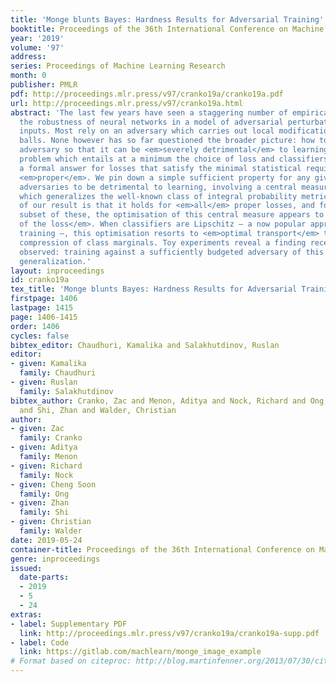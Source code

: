 ```yaml
---
title: 'Monge blunts Bayes: Hardness Results for Adversarial Training'
booktitle: Proceedings of the 36th International Conference on Machine Learning
year: '2019'
volume: '97'
address: 
series: Proceedings of Machine Learning Research
month: 0
publisher: PMLR
pdf: http://proceedings.mlr.press/v97/cranko19a/cranko19a.pdf
url: http://proceedings.mlr.press/v97/cranko19a.html
abstract: 'The last few years have seen a staggering number of empirical studies of
  the robustness of neural networks in a model of adversarial perturbations of their
  inputs. Most rely on an adversary which carries out local modifications within prescribed
  balls. None however has so far questioned the broader picture: how to frame a <em>resource-bounded</em>
  adversary so that it can be <em>severely detrimental</em> to learning, a non-trivial
  problem which entails at a minimum the choice of loss and classifiers. We suggest
  a formal answer for losses that satisfy the minimal statistical requirement of being
  <em>proper</em>. We pin down a simple sufficient property for any given class of
  adversaries to be detrimental to learning, involving a central measure of “harmfulness”
  which generalizes the well-known class of integral probability metrics. A key feature
  of our result is that it holds for <em>all</em> proper losses, and for a popular
  subset of these, the optimisation of this central measure appears to be <em>independent
  of the loss</em>. When classifiers are Lipschitz – a now popular approach in adversarial
  training –, this optimisation resorts to <em>optimal transport</em> to make a low-budget
  compression of class marginals. Toy experiments reveal a finding recently separately
  observed: training against a sufficiently budgeted adversary of this kind <em>improves</em>
  generalization.'
layout: inproceedings
id: cranko19a
tex_title: 'Monge blunts Bayes: Hardness Results for Adversarial Training'
firstpage: 1406
lastpage: 1415
page: 1406-1415
order: 1406
cycles: false
bibtex_editor: Chaudhuri, Kamalika and Salakhutdinov, Ruslan
editor:
- given: Kamalika
  family: Chaudhuri
- given: Ruslan
  family: Salakhutdinov
bibtex_author: Cranko, Zac and Menon, Aditya and Nock, Richard and Ong, Cheng Soon
  and Shi, Zhan and Walder, Christian
author:
- given: Zac
  family: Cranko
- given: Aditya
  family: Menon
- given: Richard
  family: Nock
- given: Cheng Soon
  family: Ong
- given: Zhan
  family: Shi
- given: Christian
  family: Walder
date: 2019-05-24
container-title: Proceedings of the 36th International Conference on Machine Learning
genre: inproceedings
issued:
  date-parts:
  - 2019
  - 5
  - 24
extras:
- label: Supplementary PDF
  link: http://proceedings.mlr.press/v97/cranko19a/cranko19a-supp.pdf
- label: Code
  link: https://gitlab.com/machlearn/monge_image_example
# Format based on citeproc: http://blog.martinfenner.org/2013/07/30/citeproc-yaml-for-bibliographies/
---
```

